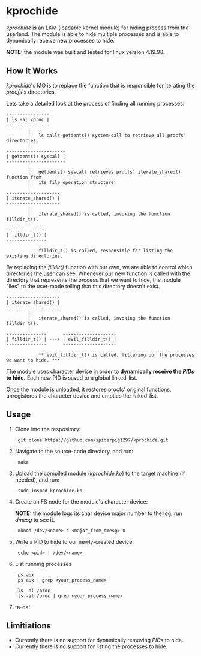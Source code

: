 # __kprochide__

_kprochide_ is an LKM (loadable kernel module) for hiding process from the userland. The module is able to hide multiple processes and is able to dynamically receive new processes to hide.

**NOTE:** the module was built and tested for linux version 4.19.98.

## __How It Works__
_kprochide_'s MO is to replace the function that is responsible for iterating the _procfs_'s directories. 

Lets take a detailed look at the process of finding all running processes:

    ----------------
    | ls -al /proc |
    ----------------
            |
            |   ls calls getdents() system-call to retrieve all procfs' directories.
            |
    ----------------------
    | getdents() syscall |
    ----------------------
            |
            |   getdents() syscall retrieves procfs' iterate_shared() function from
            |   its file_operation structure.
            |
    --------------------
    | iterate_shared() |
    --------------------
            |
            |   iterate_shared() is called, invoking the function filldir_t().
            |
    ---------------
    | filldir_t() |
    ---------------
            
                filldir_t() is called, responsible for listing the existing directories.
            
By replacing the _filldir()_ function with our own, we are able to control which directories the user can see.
Whenever our new function is called with the directory that represents the process that we want to hide, the module "lies" to the user-mode telling that this directory doesn't exist.

    --------------------
    | iterate_shared() |
    --------------------
            |
            |   iterate_shared() is called, invoking the function filldir_t().
            |
    ---------------      --------------------
    | filldir_t() | ---> | evil_filldir_t() | 
    ---------------      --------------------
            
                ** evil_filldir_t() is called, filtering our the processes we want to hide. ***

The module uses character device in order to __dynamically receive the _PIDs_ to hide.__ Each new PID is saved to a global linked-list.

Once the module is unloaded, it restores procfs' original functions, unregisteres the character device and empties the linked-list.

## __Usage__

1. Clone into the respository:

        git clone https://github.com/spiderpig1297/kprochide.git

2. Navigate to the source-code directory, and run:

        make

3. Upload the compiled module (_kprochide.ko_) to the target machine (if needed), and run:
    
        sudo insmod kprochide.ko

4. Create an FS node for the module's character device:

    **NOTE:** the module logs its char device major number to the log. run _dmesg_ to see it.

        mknod /dev/<name> c <major_from_dmesg> 0

5. Write a PID to hide to our newly-created device:

        echo <pid> | /dev/<name>

6. List running processes

        ps aux 
        ps aux | grep <your_process_name>

        ls -al /proc
        ls -al /proc | grep <your_process_name>

7. ta-da!

## __Limitiations__

* Currently there is no support for dynamically removing _PIDs_ to hide.
* Currently there is no support for listing the processes to hide.
